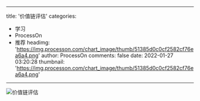 
---
title: '价值链评估'
categories: 
 - 学习
 - ProcessOn
 - 推荐
headimg: 'https://img.processon.com/chart_image/thumb/51385d0c0cf2582cf76ea6a4.png'
author: ProcessOn
comments: false
date: 2022-01-27 03:20:28
thumbnail: 'https://img.processon.com/chart_image/thumb/51385d0c0cf2582cf76ea6a4.png'
---

<div>   
<img class="thumb" alt="价值链评估" src="https://img.processon.com/chart_image/thumb/51385d0c0cf2582cf76ea6a4.png" referrerpolicy="no-referrer">
<p></p>  
</div>
            